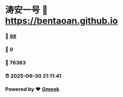 # 涛安一号 :link: https://bentaoan.github.io 
### :page_facing_up: [88](https://bentaoan.github.io/tag.html) 
### :speech_balloon: 0 
### :hibiscus: 76363 
### :alarm_clock: 2025-06-30 21:11:41 
### Powered by :heart: [Gmeek](https://github.com/Meekdai/Gmeek)
